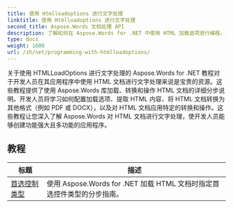 ```yaml
---
title: 使用 Htmlloadoptions 进行文字处理
linktitle: 使用 Htmlloadoptions 进行文字处理
second_title: Aspose.Words 文档处理 API
description: 了解如何在 Aspose.Words for .NET 中使用 HTML 加载选项进行编程。这些教程将指导您了解加载 HTML 文档的不同功能。
type: docs
weight: 1600
url: /zh/net/programming-with-htmlloadoptions/
---
```

关于使用 HTMLLoadOptions 进行文字处理的 Aspose.Words for .NET 教程对于开发人员在其应用程序中使用 HTML 文档进行文字处理来说是宝贵的资源。这些教程提供了使用 Aspose.Words 库加载、转换和操作 HTML 文档的详细分步说明。开发人员将学习如何配置加载选项、提取 HTML 内容、将 HTML 文档转换为其他格式（例如 PDF 或 DOCX），以及对 HTML 文档应用特定的转换和操作。这些教程让您深入了解 Aspose.Words 对 HTML 文档进行文字处理，使开发人员能够创建功能强大且多功能的应用程序。

 ## 教程
| 标题 | 描述 |
| --- | --- |
| [首选控制类型](./preferred-control-type/) | 使用 Aspose.Words for .NET 加载 HTML 文档时指定首选控件类型的分步指南。 |
